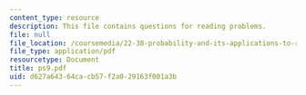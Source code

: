 ```yaml
---
content_type: resource
description: This file contains questions for reading problems.
file: null
file_location: /coursemedia/22-38-probability-and-its-applications-to-reliability-quality-control-and-risk-assessment-fall-2005/d627a64364cacb57f2a029163f001a3b_ps9.pdf
file_type: application/pdf
resourcetype: Document
title: ps9.pdf
uid: d627a643-64ca-cb57-f2a0-29163f001a3b
---
```

